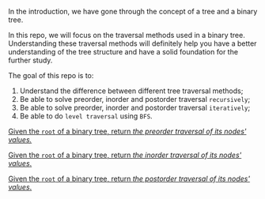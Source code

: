 In the introduction, we have gone through the concept of a tree and a binary tree.

In this repo, we will focus on the traversal methods used in a binary tree. Understanding these traversal methods will definitely help you have a better understanding of the tree structure and have a solid foundation for the further study.

The goal of this repo is to:

1. Understand the difference between different tree traversal methods;
2. Be able to solve preorder, inorder and postorder traversal ```recursively```;
3. Be able to solve preorder, inorder and postorder traversal ```iteratively```;
4. Be able to do ```level traversal``` using ```BFS```.

[Given the ```root``` of a binary tree, return *the preorder traversal of its nodes' values.*](https://github.com/keldavis/Java-Practice/tree/master/Google%20Interview%20Prep/Data%20Structures/Binary%20Tree/Traverse%20A%20Tree/Preorder%20Traversal)

[Given the ```root``` of a binary tree, return *the inorder traversal of its nodes' values*.](https://github.com/keldavis/Java-Practice/tree/master/Google%20Interview%20Prep/Data%20Structures/Binary%20Tree/Traverse%20A%20Tree/Inorder%20Traversal)

[Given the ```root``` of a binary tree, return *the postorder traversal of its nodes' values*.](https://github.com/keldavis/Java-Practice/tree/master/Google%20Interview%20Prep/Data%20Structures/Binary%20Tree/Traverse%20A%20Tree/Postorder%20Traversal)
